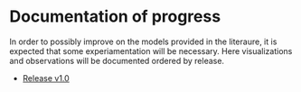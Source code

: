 # Documentation of progress
In order to possibly improve on the models provided in the literaure, it is expected that some experiamentation will be necessary. 
Here visualizations and observations will be documented ordered by release.

- [Release v1.0](https://vschormann.github.io/MA_ML_assisted_SUPG/v1.0)